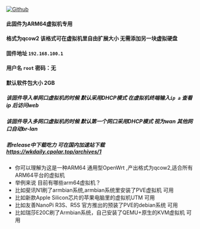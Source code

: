 [![Github](https://img.shields.io/badge/Release文件可在国内加速站下载-FC7C0D?logo=github&logoColor=fff&labelColor=000&style=for-the-badge)](https://wkdaily.cpolar.top/archives/1) 
#### 此固件为ARM64虚拟机专用
#### 格式为qcow2 该格式可在虚拟机里自由扩展大小 无需添加另一块虚拟硬盘
#### 固件地址 `192.168.100.1`
#### 用户名 `root` 密码：无
#### 默认软件包大小 2GB

##### 该固件导入单网口虚拟机的时候 默认采用DHCP模式 在虚拟机终端输入`ip a` 查看ip 后访问web
##### 该固件导入多网口虚拟机的时候 默认第一个网口采用DHCP模式 视为wan 其他网口自动br-lan 
##### 若release中下载吃力 可在国内加速站下载 https://wkdaily.cpolar.top/archives/1

- 你可以理解为这是一种ARM64 通用型OpenWrt ,产出格式为qcow2,适合所有ARM64平台的虚拟机
- 举例来说 目前有哪些arm64虚拟机？
- 比如斐讯N1刷了armbian系统,armbian系统里安装了PVE虚拟机 可用
- 比如新款Apple Silicon芯片的苹果电脑里的虚拟机UTM 可用
- 比如友善NanoPi R3S、R5S 官方推出的预装了PVE的debian系统 可用
- 比如瑞莎E20C刷了Armbian系统，自己安装了QEMU+原生的KVM虚拟机 可用
